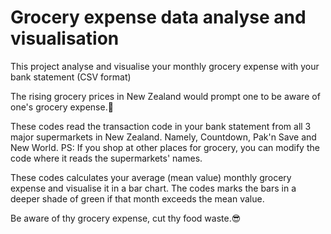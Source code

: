 # Grocery expense data analyse and visualisation

This project analyse and visualise your monthly grocery expense with your bank statement (CSV format)

The rising grocery prices in New Zealand would prompt one to be aware of one's grocery expense.🧐

These codes read the transaction code in your bank statement from all 3 major supermarkets in New Zealand. 
Namely, Countdown, Pak'n Save and New World. 
PS: If you shop at other places for grocery, you can modify the code where it reads the supermarkets' names.

These codes calculates your average (mean value) monthly grocery expense and visualise it in a bar chart.
The codes marks the bars in a deeper shade of green if that month exceeds the mean value.

Be aware of thy grocery expense, cut thy food waste.😎
